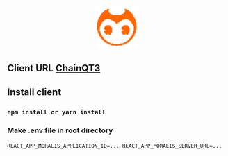 <div align="center">
    <p align="center">
      <img src="public/orange.png" alt="ChainQT3" width="100" height="100" />
    </p>
</div>

## Client URL [ChainQT3](https://chainqt3.com/)

## Install client

### `npm install or yarn install`

### Make .env file in root directory

`REACT_APP_MORALIS_APPLICATION_ID=... REACT_APP_MORALIS_SERVER_URL=...`


